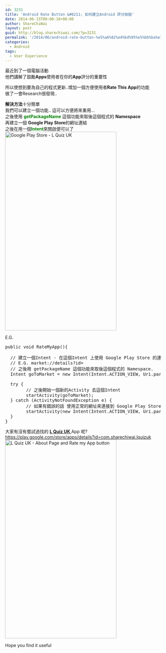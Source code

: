 ```yaml
---
id: 3231
title: 'Android Rate Button &#8211; 如何建立Android 評分按鈕'
date: 2014-06-15T00:00:18+08:00
author: ShareChiWai
layout: post
guid: http://blog.sharechiwai.com/?p=3231
permalink: '/2014/06/android-rate-button-%e5%a6%82%e4%bd%95%e5%bb%ba%e7%ab%8bandroid-%e8%a9%95%e5%88%86%e6%8c%89%e9%88%95/'
categories:
  - Android
tags:
  - User Experience
---
```

最近到了一個電腦活動  
他們講解了鼓勵**Apps**使用者在你的**App**評分的重要性

所以使想到要為自己的程式更新..增加一個方便使用者**Rate This App**的功能  
做了一會Research很發現..

**解決方法**十分簡單  
我們可以建立一個功能.. 這可以方便將來重用&#8230;  
之後使用 <span style="color: #008000;"><strong>getPackageName</strong> </span>這個功能來取後這個程式的 **Namespace**  
再建立一個 **Google Play Store**的網址連結  
之後在用一個<span style="color: #008000;"><strong>Intent</strong></span>來關啟便可以了  
<img class="alignnone" src="https://i0.wp.com/farm3.static.flickr.com/2924/14698607031_1566051d02_z.jpg?resize=360%2C640" alt="Google Play Store - L Quiz UK" width="360" height="640" data-recalc-dims="1" /> 

E.G.

<pre>public void RateMyApp(){

  // 建立一個Intent - 在這個Intent 上使用 Google Play Store 的連結
  // E.G. market://details?id=
  // 之後用 getPackageName 這個功能來取後這個程式的 Namespace.
  Intent goToMarket = new Intent(Intent.ACTION_VIEW, Uri.parse("market://details?id=" + getPackageName()));
 
  try {
        // 之後開始一個新的Activity 去這個Intent
        startActivity(goToMarket);
  } catch (ActivityNotFoundException e) {
        // 如果有錯誤的話 使用正常的網址來連接到 Google Play Store的網頁
        startActivity(new Intent(Intent.ACTION_VIEW, Uri.parse("http://play.google.com/store/apps/details?id=" + getPackageName())));
  }
}
</pre>

大家有沒有嘗試過找的 <a title="L Quiz UK - Introduction" href="http://sharechiwai.com/apps/lquizuk" target="_blank"><strong>L Quiz UK</strong> </a>App 呢?  
<a title="L Quiz UK at Google Play Store" href="https://play.google.com/store/apps/details?id=com.sharechiwai.lquizuk" target="_blank">https://play.google.com/store/apps/details?id=com.sharechiwai.lquizuk<br /> <img class="alignnone" src="https://i0.wp.com/farm4.static.flickr.com/3881/14699387134_b225895604_z.jpg?resize=360%2C640" alt="L Quiz UK - About Page and Rate my App button" width="360" height="640" data-recalc-dims="1" /><br /> </a>

Hope you find it useful